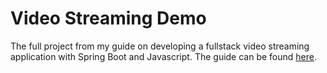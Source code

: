 # Video Streaming Demo

The full project from my guide on developing a fullstack video streaming application with Spring Boot and Javascript. The guide can be found [here](not-published-yet).
